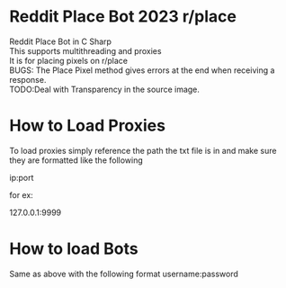 
# Reddit Place Bot 2023 r/place

 Reddit Place Bot in C Sharp <br />
 This supports multithreading and proxies  <br />
 It is for placing pixels on r/place  <br />
BUGS: The Place Pixel method gives errors at the end when receiving a response.<br />
TODO:Deal with Transparency in the source image.

# How to Load Proxies

To load proxies simply reference the path the txt file is in and make sure they are formatted like the following

ip:port 

for ex:

127.0.0.1:9999

# How to load Bots

Same as above with the following format username:password
